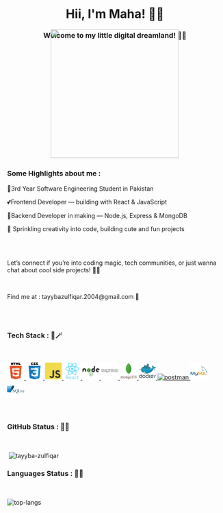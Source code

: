 <h1 align="center">Hii, I'm Maha! 🧸🌸</h1>
<h3 align="center">Welcome to my little digital dreamland! 🍓🧁</h3>

<p align="center">
  <img src="https://github.com/user-attachments/assets/c7c33316-887d-4abd-996e-14e2701a26cf" width="300" height="300" style="margin-top: -40px;"/>
</p>

<div>
  <h3>Some Highlights about me : </h3>
  <p>🐰3rd Year Software Engineering Student in Pakistan </p>  
  <p>💕Frontend Developer — building with React & JavaScript</p>
  <p>🌷Backend Developer in making — Node.js, Express & MongoDB</p>
  <p>🎨 Sprinkling creativity into code, building cute and fun projects</p>
</div>


<br>
<br>
<p>Let’s connect if you’re into coding magic, tech communities, or just wanna chat about cool side projects! 🌼💌</p>

<br>
<p>Find me at : tayybazulfiqar.2004@gmail.com 🌸</p>
<br>
<br>
<h3 align="left">Tech Stack : 🌼🪄</h3>


<br>
<p align="left">
  <a href="https://www.w3.org/html/" target="_blank" rel="noreferrer">
    <img src="https://raw.githubusercontent.com/devicons/devicon/master/icons/html5/html5-original-wordmark.svg" alt="html5" width="40" height="40"/>
  </a>

  <a href="https://www.w3schools.com/css/" target="_blank" rel="noreferrer">
    <img src="https://raw.githubusercontent.com/devicons/devicon/master/icons/css3/css3-original-wordmark.svg" alt="css3" width="40" height="40"/>
  </a>

  <a href="https://developer.mozilla.org/en-US/docs/Web/JavaScript" target="_blank" rel="noreferrer">
    <img src="https://raw.githubusercontent.com/devicons/devicon/master/icons/javascript/javascript-original.svg" alt="javascript" width="40" height="40"/>
  </a>

  <a href="https://reactjs.org/" target="_blank" rel="noreferrer">
    <img src="https://raw.githubusercontent.com/devicons/devicon/master/icons/react/react-original-wordmark.svg" alt="react" width="40" height="40"/>
  </a>

  <a href="https://nodejs.org/" target="_blank" rel="noreferrer">
    <img src="https://raw.githubusercontent.com/devicons/devicon/master/icons/nodejs/nodejs-original-wordmark.svg" alt="nodejs" width="40" height="40"/>
  </a>

  <a href="https://expressjs.com" target="_blank" rel="noreferrer">
    <img src="https://raw.githubusercontent.com/devicons/devicon/master/icons/express/express-original-wordmark.svg" alt="express" width="40" height="40"/>
  </a>

  <a href="https://www.mongodb.com/" target="_blank" rel="noreferrer">
    <img src="https://raw.githubusercontent.com/devicons/devicon/master/icons/mongodb/mongodb-original-wordmark.svg" alt="mongodb" width="40" height="40"/>
  </a>

  <a href="https://www.docker.com/" target="_blank" rel="noreferrer">
    <img src="https://raw.githubusercontent.com/devicons/devicon/master/icons/docker/docker-original-wordmark.svg" alt="docker" width="40" height="40"/>
  </a>

  <a href="https://www.postman.com/" target="_blank" rel="noreferrer">
    <img src="https://www.vectorlogo.zone/logos/getpostman/getpostman-icon.svg" alt="postman" width="40" height="40"/>
  </a>


  <a href="https://www.mysql.com/" target="_blank" rel="noreferrer">
    <img src="https://raw.githubusercontent.com/devicons/devicon/master/icons/mysql/mysql-original-wordmark.svg" alt="mysql" width="40" height="40"/>
  </a>

  <a href="https://www.sqlite.org/index.html" target="_blank" rel="noreferrer">
    <img src="https://raw.githubusercontent.com/devicons/devicon/master/icons/sqlite/sqlite-original-wordmark.svg" alt="sqlite" width="40" height="40"/>
  </a>
</p>

<br>
<h3 align="left">GitHub Status : 🍓🌷</h3>
<br>
<p>&nbsp;<img align="center" src="https://github-readme-stats.vercel.app/api?username=Tayyba-Zulfiqar&show_icons=true&locale=en" alt="tayyba-zulfiqar" /></p>

<h3 align="left">Languages Status : 🍓🌷</h3>
<br>

<p><img align="center" src="https://github-readme-stats.vercel.app/api/top-langs?username=Tayyba-Zulfiqar&show_icons=true&locale=en&layout=compact" alt="top-langs" /></p>



